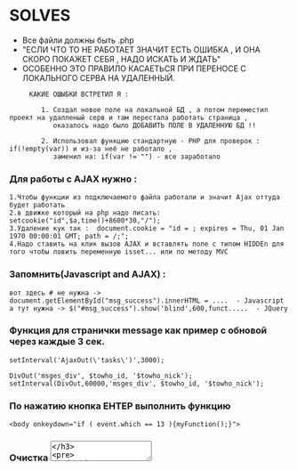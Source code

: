 # SOLVES                                            

* Все файли должны быть .php
* "ЕСЛИ ЧТО ТО НЕ РАБОТАЕТ ЗНАЧИТ ЕСТЬ ОШИБКА , И ОНА СКОРО ПОКАЖЕТ СЕБЯ , НАДО ИСКАТЬ И ЖДАТЬ"
*  ОСОБЕННО ЭТО ПРАВИЛО КАСАЕТЬСЯ ПРИ ПЕРЕНОСЕ С ЛОКАЛЬНОГО СЕРВА НА УДАЛЕННЫЙ.
```
     КАКИЕ ОШЫБКИ ВСТРЕТИЛ Я :

        1. Создал новое поле на локальной БД , а потом переместил проект на удалленый серв и там перестала работать страница ,
           оказалось надо было ДОБАВИТЬ ПОЛЕ В УДАЛЕННУЮ БД !!

        2. Использовал функцию стандартную - PHP для проверок : if(!empty(var)) и из-за неё не работало ,
           заменил на: if(var != "") - все заработало
```	   




### Для работы с AJAX нужно :
```
1.Чтобы функции из подключаемого файла работали и значит Ajax оттуда будет работать
2.в движке который на php надо писать: setcookie("id",$a,time()+8600*30,"/");
3.Удаление кук так :  document.cookie = "id = ; expires = Thu, 01 Jan 1970 00:00:01 GMT; path = /;";
4.Надо ставить на клик вызов AJAX и вставлять поле с типом HIDDEn для того чтобы ловить переменную isset... или по методу MVC
```



###  Запомнить(Javascript and AJAX) :
```
вот здесь # не нужна -> document.getElementById("msg_success").innerHTML = ....  - Javascript
а тут нужна -> $("#msg_success").show('blind',600,funct.....  - JQuery
```


### Функция для странички message как пример с обновой через каждые 3 сек.
```
setInterval('AjaxOut(\'tasks\')',3000);

DivOut('msges_div', $towho_id, '$towho_nick');
setInterval(DivOut,60000,'msges_div', $towho_id, '$towho_nick');
```


### По нажатию кнопка ЕНТЕР выполнить функцию
```
<body onkeydown="if ( event.which == 13 ){myFunction();}">
```

### Очистка <TEXTAREA>
```
$('#textarea_msg').val('');
```

### Разница между таблицами MYIsam and InnoDB:
```
1. InnoDb - лучше для транзакций
2.MyIsam - быстрее
```

### Финт для НОВОСТНЫХ ПОРТАЛОВ
```
чтобы вывести название статьи в <title>
просто поставь в цикл вывод её
вот так:

			while($data = ...)
			 {
			  <title>$data['article']</title>
			 }

а вообще надо юзать шаблонизатор

---







#   "Xampp" и инфа по настройки серва и т.д.                              


* Все файлы должны быть .php
* Нельзя ставить в phpMyAdmin пароли на root потом не заходит
* Дата вбиваеться в запросах так : 2012-04-14
* Настроить рута можно файлом в phpMyAdmin : config.inc.php
* Для того что бы сделать войти в phpMyAdmin и увидеть форму для пропуска к базе данных
```
   надо : в "config.inc.php"

           $cfg['Servers'][$i]['auth_type'] = 'config';

            config -> cookie   ;
                   -> http
                   -> signon
```		   

* .HTACCESS (ЧПУ)   (структура папок: nameproject/config,library....., index.php, .htaccess)
```
	      При переносе на сервер удостоверится в правильности путей к стилям:
        !!! например:  файл называеться "w3.css", а в путях(src) - "W3.css",
				   на системах Windows будет работать, но не на сервере где система Unix
```				   
```
//  Настройка .HTACCESS для ЧПУ
		AddDefaultCharset utf-8

		RewriteEngine On
		Options +FollowSymLinks
		RewriteCond %{REQUEST_FILENAME} !-d
		RewriteCond %{REQUEST_FILENAME} !-f

		RewriteRule ^([a-z]+)/([0-9]+)$ index.php?con=$1&id=$2&%{QUERY_STRING} [NS,L]
		RewriteRule ^index$ index.php [QSA,L]
// 
```

---









# SQL - REQUESTS                                             
```
.............................................................................-> СОЗДАНИЕ ПРОЦЕДУР
/************************************************************
*   Вызов процедуры в php
*
***********************************************************/
 CALL ins_EMP('$pass');




/************************************************************
*  Выполнение 1 комманд в процедуре
*
***********************************************************/
CREATE PROCEDURE ins_del(vall varchar(200))
insert into kod(kod) values (vall)




/************************************************************
*  Выполнение 2 комманд в процедуре (После каждой комманды - ;)
*
***********************************************************/
DELIMITER //
CREATE PROCEDURE insert_emp(var1 varchar(50),var2 varchar(50),var3 varchar(50),var4 varchar(50),var5 varchar(50))
BEGIN
INSERT INTO employees(surname, name, posada, kraina) VALUES(var1, var2, var3, var4);
INSERT INTO kod(kod) VALUES(var5);
END //




/************************************************************
*  Выполнение 3 комманд в процедуре (После каждой комманды - ;)
*
***********************************************************/
DELIMITER //
CREATE TRIGGER `del_user_with_diaries_and_settings` BEFORE DELETE ON `foodcontrol`.`users`
FOR EACH ROW
BEGIN
INSERT INTO log(action, table_name, user) VALUES('user was deleted', 'Users', OLD.email);
DELETE FROM diaries WHERE diaries.user_id = OLD.id;
DELETE FROM user_settings WHERE user_settings.user_id = OLD.id;
END //



/************************************************************
*  Процедура вставки с параметрами 1 - 4 ШТ. (После каждой комманды - ;)
*
***********************************************************/
DELIMITER //
CREATE PROCEDURE inserter(choice int,

                          table_var varchar(400),

                          field_1 varchar(400),
                          field_2 varchar(400),
                          field_3 varchar(400),
                          field_4 varchar(400),

                          valu_1 varchar(400),
                          valu_2 varchar(400),
                          valu_3 varchar(400),
                          valu_4 varchar(400))

BEGIN

IF(choice = 1) THEN
INSERT INTO table_var(field_1) VALUES(valu_1) ;

ELSEIF(choice = 2) THEN
INSERT INTO table_var(field_1,field_2) VALUES(valu_1, valu_2) ;

ELSEIF(choice = 3) THEN
INSERT INTO table_var(field_1,field_2,field_3) VALUES(valu_1, valu_2, valu_3) ;

ELSEIF(choice = 4) THEN
INSERT INTO table_var(field_1, field_2, field_3, field_4) VALUES(valu_1, valu_2, valu_3, valu_4) ;

END IF;

END //



/************************************************************
*  Процедура вывода с параметром (После каждой комманды - ;)
*
***********************************************************/
DELIMITER //
CREATE PROCEDURE selecter(choice int, var1 varchar(50), var2 varchar(50))

-- var 1 - current user
-- var 2 - another member
-- choice - selector

BEGIN

-- TODOIST
IF(choice = 1) THEN
SELECT todoist_id, todoist_article, todoist_done, date_format(todoist_time,'%b. %e, %Y, %k:%i') as time FROM todoist WHERE todoist_visible = 1 AND todoist_user = var1 ORDER BY todoist_id DESC ;

-- MESSAGES
ELSEIF(choice = 2) THEN
SELECT messages.author, date_format(time,'%T (%e-%m-%y)') as time, messages.towho, messages.message FROM messages WHERE author = var1 AND towho = var2 OR author = var2 AND towho = var1 ORDER BY messages.id ;

-- FRIENDS (1 Request: All members)
ELSEIF(choice = 3) THEN
SELECT members.id, members.nickname, members.email, images.img_name FROM members,images WHERE members.id = images.id_user AND members.id != var1 ;


-- FRIENDS (2 Request: Friendships)
ELSEIF(choice = 4) THEN
(SELECT user, friend, status, notice FROM friends WHERE user = var1 AND friend = var2 ORDER BY id DESC LIMIT 2)
 UNION
 (SELECT user, friend, status, notice FROM friends WHERE user = var2 AND friend = var1 ORDER BY id DESC LIMIT 2);


-- MEMBERS (1 Request: All members)
ELSEIF(choice = 5) THEN
SELECT members.id, members.nickname, members.email, images.img_name FROM members,images WHERE members.id = images.id_user AND members.id != var1 ;


-- MEMBERS (2 Request: Current user's requests for frienship)
ELSEIF(choice = 6) THEN
SELECT user,friend FROM friends WHERE user = var1 AND friend = var2 ;


-- MEMBERS (3 Request: Friendships)
ELSEIF(choice = 7) THEN
(SELECT user, friend, status, notice FROM friends WHERE user = var1 AND friend = var2 ORDER BY id DESC LIMIT 2)
 UNION
(SELECT user, friend, status, notice FROM friends WHERE user = var2 AND friend = var1 ORDER BY id DESC LIMIT 2) ;

END IF;

END //


!!! USING : $query = $db->query("CALL selecter(1,$current_user,0)");
        бЕЗ КАВЫЧЕК

.............................................................................-> СОЗДАНИЕ ПРОЦЕДУР


.............................................................................-> СОЗДАНИЕ ТРИГЕРА
/************************************************************
*  Триггер с 1 коммандой
*
***********************************************************/
CREATE TRIGGER `ins_employees` AFTER INSERT ON `employees`
FOR EACH ROW
   INSERT INTO trigga Set text = 'insert in employees'



/************************************************************
*  Триггер с 2 коммандами (Связь между двумя таблами на удаление) (после каждой комманды ставить - ;)
*
***********************************************************/
DELIMITER //
CREATE TRIGGER `del_emp1`BEFORE DELETE ON `employees`
FOR EACH ROW
BEGIN
INSERT INTO log Set action = 'delete in employees';
DELETE FROM kod WHERE kod.id = OLD.id;
END //
.............................................................................-> СОЗДАНИЕ ТРИГЕРА


.............................................................................-> УДАЛЕНИЕ 1 записи из БД
/************************************************************
*  Удаление первой записи
*
***********************************************************/
DELETE FROM trigga LIMIT 1
.............................................................................-> УДАЛЕНИЕ 1 записи из БД



.............................................................................-> СОЗДАНИЕ ТАБЛИЦ
--------------------------------------------------
// Таблица "Просмотренные страницы"

CREATE TABLE viewed_pages(
id INT NOT NULL AUTO_INCREMENT PRIMARY KEY ,
user VARCHAR( 255 ) ,
page int,
time TIMESTAMP NOT NULL DEFAULT CURRENT_TIMESTAMP
) DEFAULT CHARACTER SET utf8 ENGINE = MYISAM
--------------------------------------------------

--------------------------------------------------
// Таблица "Список дел"

CREATE TABLE todoist (
todoist_id  INT NOT NULL AUTO_INCREMENT,
todoist_user INT NOT NULL ,
todoist_article varchar(70),

todoist_time TIMESTAMP NOT NULL DEFAULT CURRENT_TIMESTAMP,
    todoist_done int DEFAULT 0,
todoist_visible INT DEFAULT 1,
PRIMARY KEY(todoist_id)
) DEFAULT CHARACTER SET utf8 ENGINE = MYISAM
--------------------------------------------------



--------------------------------------------------
// Таблица "Комментарии"

CREATE TABLE coments (
id  INT NOT NULL,
id_u INT NOT NULL ,
id_page INT NOT NULL,
text VARCHAR(255) NOT NULL,
time TIMESTAMP NOT NULL DEFAULT CURRENT_TIMESTAMP,
publish INT DEFAULT 0,
PRIMARY KEY(id)
) DEFAULT CHARACTER SET utf8 ENGINE = MYISAM
--------------------------------------------------


--------------------------------------------------
// Таблица "Картинки"(хранит пути к картинкам)

CREATE TABLE images (
id_user INT NOT NULL ,
img_name VARCHAR(100) NOT NULL,
type VARCHAR(30) NOT NULL,
size INT NOT NULL,
PRIMARY KEY(id_user)
) DEFAULT CHARACTER SET utf8 ENGINE = MYISAM
--------------------------------------------------


--------------------------------------------------
// Таблица "Картинки"(хранит картинки, а не пути к ним)

CREATE TABLE images (
id INT NOT NULL AUTO_INCREMENT,
name VARCHAR(30) NOT NULL,
type VARCHAR(30) NOT NULL,
size INT NOT NULL,
content MEDIUMBLOB NOT NULL,
PRIMARY KEY(id)
) DEFAULT CHARACTER SET utf8 ENGINE = MYISAM
--------------------------------------------------

--------------------------------------------------
// Таблица "Статьи"

CREATE TABLE stati(
id INT NOT NULL AUTO_INCREMENT PRIMARY KEY ,
article VARCHAR( 255 ) ,
body LONGTEXT,
sfera INT NOT NULL,
ptime TIMESTAMP NOT NULL DEFAULT CURRENT_TIMESTAMP,
s_img   VARCHAR( 255 )

) DEFAULT CHARACTER SET utf8 ENGINE = MYISAM
--------------------------------------------------

--------------------------------------------------
// Таблица "Пользователи"

CREATE TABLE users(
id INT NOT NULL AUTO_INCREMENT PRIMARY KEY ,
login VARCHAR( 50 ) ,
pass VARCHAR( 50 ),
time_reg TIMESTAMP NOT NULL DEFAULT CURRENT_TIMESTAMP

) DEFAULT CHARACTER SET utf8 ENGINE = MYISAM
--------------------------------------------------
.............................................................................-> СОЗДАНИЕ ТАБЛИЦ
```





#  PHP - SOLUTIONS  

```
/************************************************************
*   FROM MySQLi - TO PDO
*
***********************************************************/
mysqli_query($db,"...") = $db->query("...")
mysqli_fetch_array($query) = $query->fetch(PDO::FETCH_ASSOC)
mysqli_real_string_escape = prepare($query); $query->execute();
mysqli_nums_row = $query->countRow()
--------------------------------------------------


/************************************************************
*   Перехват ошибок
*
***********************************************************/
<?php

try { throw new Exception ('Это ошибка епты'); }

catch(Exception $e)
 {
  echo "Исключение " . $e->getCode() . ": " . $e->getMessage() . "<br>" . " в " . $e->getFile() . ", строка "  . $e->getLine() . "<br>";
  }
?>
--------------------------------------------------



/************************************************************
*   Передача переменных между PHP-файлами посредством сессии
*   Можно использовать сессии, которые в отличие от cookie, храняться на сервере, и стираються после закрития браузера
*   session_start() - на каждой странице где юзаеться сессия
*
***********************************************************/
 <?php
  session_start();
  $_SESSION['user'] = 'bonskii';
?>

//Обращаться к значению, сохранённому в сессии можно используя суперглобальный массив:

 <?php
  echo $_SESSION['user'];
?>


/************************************************************
*  Функция ругалась что не видела переменных $user_data, $e_password, $e_login
*  и через global все работает
*
***********************************************************/
<?php

function checkForPass()
 {
	global $user_data;
	global $e_password;  // or like that -> $GLOBALS['e_password'];
	global $e_login;


	  if($user_data['pass'] == $e_password)  // ** $e_password = $GLOBALS['e_password']
						  {
						   echo "<h2> You exist in database. </h2>";
							echo "<h3> Welcome $e_login. </h3>";
						  }

						else
						  {
						  echo "Wrong password";
                      }
	}
?>
--------------------------------------------------
```
